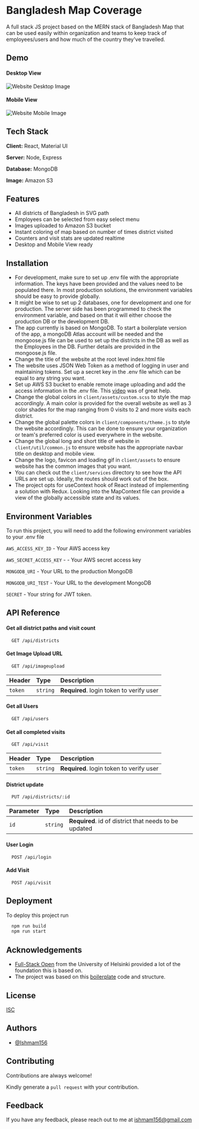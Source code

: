 # Bangladesh Map Coverage

A full stack JS project based on the MERN stack of Bangladesh Map that can be used easily within organization and teams to keep track of employees/users and how much of the country they've travelled.

## Demo

#### Desktop View

![Website Desktop Image](https://i.imgur.com/27bPILg.png)

#### Mobile View

![Website Mobile Image](https://i.imgur.com/I9B7YJ4.png)

## Tech Stack

**Client:** React, Material UI

**Server:** Node, Express

**Database:** MongoDB

**Image:** Amazon S3

## Features

-   All districts of Bangladesh in SVG path
-   Employees can be selected from easy select menu
-   Images uploaded to Amazon S3 bucket
-   Instant coloring of map based on number of times district visited
-   Counters and visit stats are updated realtime
-   Desktop and Mobile View ready

## Installation

-   For development, make sure to set up .env file with the appropriate information. The keys have been provided and the values need to be populated there. In most production solutions, the environment variables should be easy to provide globally.
-   It might be wise to set up 2 databases, one for development and one for production. The server side has been programmed to check the environment variable, and based on that it will either choose the production DB or the development DB.
-   The app currently is based on MongoDB. To start a boilerplate version of the app, a mongoDB Atlas account will be needed and the mongoose.js file can be used to set up the districts in the DB as well as the Employees in the DB. Further details are provided in the mongoose.js file.
-   Change the title of the website at the root level index.html file
-   The website uses JSON Web Token as a method of logging in user and maintaining tokens. Set up a secret key in the .env file which can be equal to any string you want.
-   Set up AWS S3 bucket to enable remote image uploading and add the access information in the .env file. This [video](https://www.youtube.com/watch?v=yGYeYJpRWPM) was of great help.
-   Change the global colors in `client/assets/custom.scss` to style the map accordingly. A main color is provided for the overall website as well as 3 color shades for the map ranging from 0 visits to 2 and more visits each district.
-   Change the global palette colors in `client/components/theme.js` to style the website accordingly. This can be done to ensure your organization or team's preferred color is used everywhere in the website.
-   Change the global long and short title of website in `client/util/common.js` to ensure website has the appropriate navbar title on desktop and mobile view.
-   Change the logo, favicon and loading gif in `client/assets` to ensure website has the common images that you want.
-   You can check out the `client/services` directory to see how the API URLs are set up. Ideally, the routes should work out of the box.
-   The project opts for useContext hook of React instead of implementing a solution with Redux. Looking into the MapContext file can provide a view of the globally accessible state and its values.

## Environment Variables

To run this project, you will need to add the following environment variables to your .env file

`AWS_ACCESS_KEY_ID` - Your AWS access key

`AWS_SECRET_ACCESS_KEY` - - Your AWS secret access key

`MONGODB_URI` - Your URL to the production MongoDB

`MONGODB_URI_TEST` - Your URL to the development MongoDB

`SECRET` - Your string for JWT token.

## API Reference

#### Get all district paths and visit count

```http
  GET /api/districts
```

#### Get Image Upload URL

```http
  GET /api/imageupload
```

| Header  | Type     | Description                              |
| :------ | :------- | :--------------------------------------- |
| `token` | `string` | **Required**. login token to verify user |

#### Get all Users

```http
  GET /api/users
```

#### Get all completed visits

```http
  GET /api/visit
```

| Header  | Type     | Description                              |
| :------ | :------- | :--------------------------------------- |
| `token` | `string` | **Required**. login token to verify user |

#### District update

```http
  PUT /api/districts/:id
```

| Parameter | Type     | Description                                           |
| :-------- | :------- | :---------------------------------------------------- |
| `id`      | `string` | **Required**. id of district that needs to be updated |

#### User Login

```http
  POST /api/login
```

#### Add Visit

```http
  POST /api/visit
```

## Deployment

To deploy this project run

```bash
  npm run build
  npm run start
```

## Acknowledgements

-   [Full-Stack Open](https://fullstackopen.com/en/) from the University of Helsinki provided a lot of the foundation this is based on.
-   The project was based on this [boilerplate](https://github.com/fullstack-hy2020/create-app) code and structure.

## License

[ISC](https://choosealicense.com/licenses/isc/)

## Authors

-   [@Ishmam156](https://github.com/Ishmam156)

## Contributing

Contributions are always welcome!

Kindly generate a `pull request` with your contribution.

## Feedback

If you have any feedback, please reach out to me at ishmam156@gmail.com
